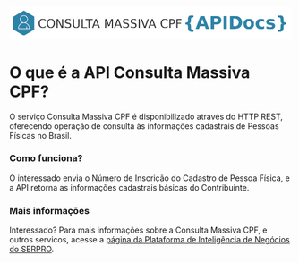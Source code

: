 ![alt text](./images/consulta-cpf.png)

# O que é a API Consulta Massiva CPF?

O serviço Consulta Massiva CPF é disponibilizado através do HTTP REST, oferecendo operação de consulta às informações cadastrais de Pessoas Físicas no Brasil.

### Como funciona?

O interessado envia o Número de Inscrição do Cadastro de Pessoa Física, e a API retorna as informações cadastrais básicas do Contribuinte.

### Mais informações

Interessado? Para mais informações sobre a Consulta Massiva CPF, e outros servicos, acesse a [página da Plataforma de Inteligência de Negócios do SERPRO](https://servicos.serpro.gov.br/inteligencia-de-negocios-serpro/).